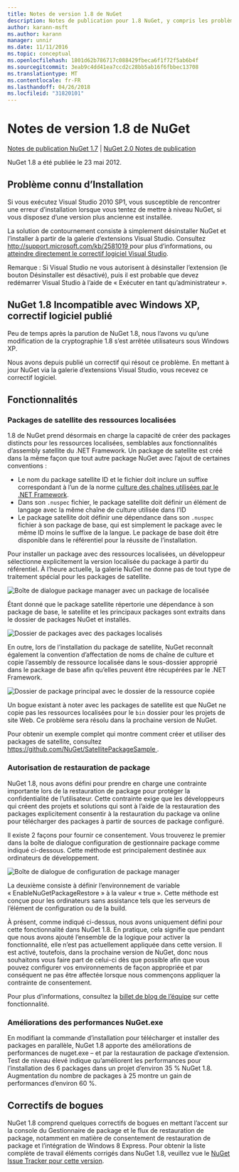 ```yaml
---
title: Notes de version 1.8 de NuGet
description: Notes de publication pour 1.8 NuGet, y compris les problèmes connus, les correctifs de bogues, les fonctionnalités ajoutées et dcr.
author: karann-msft
ms.author: karann
manager: unnir
ms.date: 11/11/2016
ms.topic: conceptual
ms.openlocfilehash: 1801d62b786717c088429fbeca6f1f72f5ab6b4f
ms.sourcegitcommit: 3eab9c4dd41ea7ccd2c28bb5ab16f6fbbec13708
ms.translationtype: MT
ms.contentlocale: fr-FR
ms.lasthandoff: 04/26/2018
ms.locfileid: "31820101"
---
```

# <a name="nuget-18-release-notes"></a>Notes de version 1.8 de NuGet

[Notes de publication NuGet 1.7](../release-notes/nuget-1.7.md) | [NuGet 2.0 Notes de publication](../release-notes/nuget-2.0.md)

NuGet 1.8 a été publiée le 23 mai 2012.

## <a name="known-installation-issue"></a>Problème connu d’Installation
Si vous exécutez Visual Studio 2010 SP1, vous susceptible de rencontrer une erreur d’installation lorsque vous tentez de mettre à niveau NuGet, si vous disposez d’une version plus ancienne est installée.

La solution de contournement consiste à simplement désinstaller NuGet et l’installer à partir de la galerie d’extensions Visual Studio.  Consultez [ http://support.microsoft.com/kb/2581019 ](http://support.microsoft.com/kb/2581019) pour plus d’informations, ou [atteindre directement le correctif logiciel Visual Studio](http://bit.ly/vsixcertfix).

Remarque : Si Visual Studio ne vous autorisent à désinstaller l’extension (le bouton Désinstaller est désactivé), puis il est probable que devez redémarrer Visual Studio à l’aide de « Exécuter en tant qu’administrateur ».

## <a name="nuget-18-incompatible-with-windows-xp-hotfix-published"></a>NuGet 1.8 Incompatible avec Windows XP, correctif logiciel publié

Peu de temps après la parution de NuGet 1.8, nous l’avons vu qu’une modification de la cryptographie 1.8 s’est arrêtée utilisateurs sous Windows XP.

Nous avons depuis publié un correctif qui résout ce problème.  En mettant à jour NuGet via la galerie d’extensions Visual Studio, vous recevez ce correctif logiciel.

## <a name="features"></a>Fonctionnalités

### <a name="satellite-packages-for-localized-resources"></a>Packages de satellite des ressources localisées
1.8 de NuGet prend désormais en charge la capacité de créer des packages distincts pour les ressources localisées, semblables aux fonctionnalités d’assembly satellite du .NET Framework.  Un package de satellite est créé dans la même façon que tout autre package NuGet avec l’ajout de certaines conventions :

* Le nom du package satellite ID et le fichier doit inclure un suffixe correspondant à l’un de la norme [culture des chaînes utilisées par le .NET Framework](http://msdn.microsoft.com/goglobal/bb896001.aspx).
* Dans son `.nuspec` fichier, le package satellite doit définir un élément de langage avec la même chaîne de culture utilisée dans l’ID
* Le package satellite doit définir une dépendance dans son `.nuspec` fichier à son package de base, qui est simplement le package avec le même ID moins le suffixe de la langue.  Le package de base doit être disponible dans le référentiel pour la réussite de l’installation.

Pour installer un package avec des ressources localisées, un développeur sélectionne explicitement la version localisée du package à partir du référentiel. À l’heure actuelle, la galerie NuGet ne donne pas de tout type de traitement spécial pour les packages de satellite.

![Boîte de dialogue package manager avec un package de localisée](./media/dlg-w-loc-packs.png)

Étant donné que le package satellite répertorie une dépendance à son package de base, le satellite et les principaux packages sont extraits dans le dossier de packages NuGet et installés.

![Dossier de packages avec des packages localisés](./media/fldr-loc-packs.png)

En outre, lors de l’installation du package de satellite, NuGet reconnaît également la convention d’affectation de noms de chaîne de culture et copie l’assembly de ressource localisée dans le sous-dossier approprié dans le package de base afin qu’elles peuvent être récupérées par le .NET Framework.

![Dossier de package principal avec le dossier de la ressource copiée](./media/fldr-copied-loc.png)

Un bogue existant à noter avec les packages de satellite est que NuGet ne copie pas les ressources localisées pour le `bin` dossier pour les projets de site Web.  Ce problème sera résolu dans la prochaine version de NuGet.

Pour obtenir un exemple complet qui montre comment créer et utiliser des packages de satellite, consultez [ https://github.com/NuGet/SatellitePackageSample ](https://github.com/NuGet/SatellitePackageSample).

### <a name="package-restore-consent"></a>Autorisation de restauration de package
NuGet 1.8, nous avons défini pour prendre en charge une contrainte importante lors de la restauration de package pour protéger la confidentialité de l’utilisateur. Cette contrainte exige que les développeurs qui créent des projets et solutions qui sont à l’aide de la restauration des packages explicitement consentir à la restauration du package va online pour télécharger des packages à partir de sources de package configuré.

Il existe 2 façons pour fournir ce consentement. Vous trouverez le premier dans la boîte de dialogue configuration de gestionnaire package comme indiqué ci-dessous.  Cette méthode est principalement destinée aux ordinateurs de développement.

![Boîte de dialogue de configuration de package manager](./media/pr-consent-configdlg.png)

La deuxième consiste à définir l’environnement de variable « EnableNuGetPackageRestore » à la valeur « true ».  Cette méthode est conçue pour les ordinateurs sans assistance tels que les serveurs de l’élément de configuration ou de la build.

À présent, comme indiqué ci-dessus, nous avons uniquement défini pour cette fonctionnalité dans NuGet 1.8.  En pratique, cela signifie que pendant que nous avons ajouté l’ensemble de la logique pour activer la fonctionnalité, elle n’est pas actuellement appliquée dans cette version. Il est activé, toutefois, dans la prochaine version de NuGet, donc nous souhaitons vous faire part de celui-ci dès que possible afin que vous pouvez configurer vos environnements de façon appropriée et par conséquent ne pas être affectée lorsque nous commençons appliquer la contrainte de consentement.

Pour plus d’informations, consultez la [billet de blog de l’équipe](http://blog.nuget.org/20120518/package-restore-and-consent.html) sur cette fonctionnalité.

### <a name="nugetexe-performance-improvements"></a>Améliorations des performances NuGet.exe
En modifiant la commande d’installation pour télécharger et installer des packages en parallèle, NuGet 1.8 apporte des améliorations de performances de nuget.exe – et par la restauration de package d’extension.  Test de niveau élevé indique qu’améliorent les performances pour l’installation des 6 packages dans un projet d’environ 35 % NuGet 1.8.  Augmentation du nombre de packages à 25 montre un gain de performances d’environ 60 %.

## <a name="bug-fixes"></a>Correctifs de bogues
NuGet 1.8 comprend quelques correctifs de bogues en mettant l’accent sur la console du Gestionnaire de package et le flux de restauration de package, notamment en matière de consentement de restauration de package et l’intégration de Windows 8 Express.
Pour obtenir la liste complète de travail éléments corrigés dans NuGet 1.8, veuillez vue le [NuGet Issue Tracker pour cette version](http://nuget.codeplex.com/workitem/list/advanced?keyword=&status=Closed&type=All&priority=All&release=NuGet%201.8&assignedTo=All&component=All&sortField=Votes&sortDirection=Descending&page=0).
